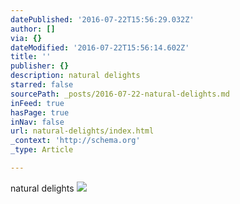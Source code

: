 ```yaml
---
datePublished: '2016-07-22T15:56:29.032Z'
author: []
via: {}
dateModified: '2016-07-22T15:56:14.602Z'
title: ''
publisher: {}
description: natural delights
starred: false
sourcePath: _posts/2016-07-22-natural-delights.md
inFeed: true
hasPage: true
inNav: false
url: natural-delights/index.html
_context: 'http://schema.org'
_type: Article

---
```

natural delights
![](https://the-grid-user-content.s3-us-west-2.amazonaws.com/2ba7d769-f6b4-4d23-92a4-f22cfc24bf41.jpg)